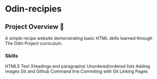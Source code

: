 # Odin-recipies

## Project Overview 🍳
A simple recipe website demonstrating basic HTML skills learned through The Odin Project curriculum. 

### Skills
HTML5
Text (Headings and paragraphs)
Unordered/ordered lists
Adding images
Git and Github
Command line
Commiting with Git
Linking Pages
